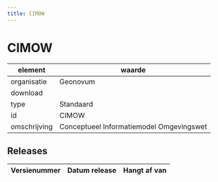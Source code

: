 ```yaml
---
title: CIMOW
---
```


# CIMOW

|element|waarde|
|-----|------|
| organisatie  |Geonovum|
| download  | [](<>)|
| type  |Standaard|
| id  |CIMOW|
| omschrijving  |Conceptueel Informatiemodel Omgevingswet|

## Releases

|Versienummer|Datum release|Hangt af van
|-------|-------|-----|

